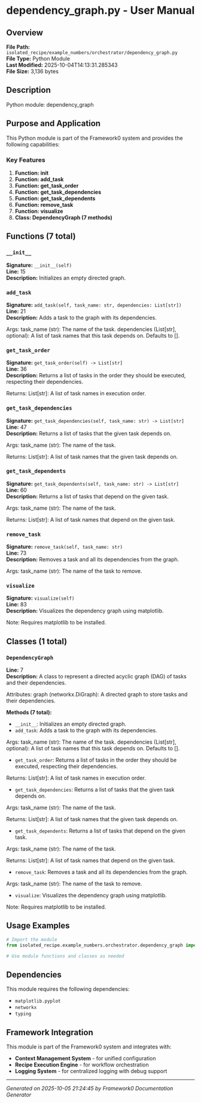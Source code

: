 # dependency_graph.py - User Manual

## Overview
**File Path:** `isolated_recipe/example_numbers/orchestrator/dependency_graph.py`  
**File Type:** Python Module  
**Last Modified:** 2025-10-04T14:13:31.285343  
**File Size:** 3,136 bytes  

## Description
Python module: dependency_graph

## Purpose and Application
This Python module is part of the Framework0 system and provides the following capabilities:

### Key Features
1. **Function: __init__**
2. **Function: add_task**
3. **Function: get_task_order**
4. **Function: get_task_dependencies**
5. **Function: get_task_dependents**
6. **Function: remove_task**
7. **Function: visualize**
8. **Class: DependencyGraph (7 methods)**

## Functions (7 total)

### `__init__`

**Signature:** `__init__(self)`  
**Line:** 15  
**Description:** Initializes an empty directed graph.

### `add_task`

**Signature:** `add_task(self, task_name: str, dependencies: List[str])`  
**Line:** 21  
**Description:** Adds a task to the graph with its dependencies.

Args:
    task_name (str): The name of the task.
    dependencies (List[str], optional): A list of task names that this task depends on. Defaults to [].

### `get_task_order`

**Signature:** `get_task_order(self) -> List[str]`  
**Line:** 36  
**Description:** Returns a list of tasks in the order they should be executed,
respecting their dependencies.

Returns:
    List[str]: A list of task names in execution order.

### `get_task_dependencies`

**Signature:** `get_task_dependencies(self, task_name: str) -> List[str]`  
**Line:** 47  
**Description:** Returns a list of tasks that the given task depends on.

Args:
    task_name (str): The name of the task.

Returns:
    List[str]: A list of task names that the given task depends on.

### `get_task_dependents`

**Signature:** `get_task_dependents(self, task_name: str) -> List[str]`  
**Line:** 60  
**Description:** Returns a list of tasks that depend on the given task.

Args:
    task_name (str): The name of the task.

Returns:
    List[str]: A list of task names that depend on the given task.

### `remove_task`

**Signature:** `remove_task(self, task_name: str)`  
**Line:** 73  
**Description:** Removes a task and all its dependencies from the graph.

Args:
    task_name (str): The name of the task to remove.

### `visualize`

**Signature:** `visualize(self)`  
**Line:** 83  
**Description:** Visualizes the dependency graph using matplotlib.

Note:
    Requires matplotlib to be installed.


## Classes (1 total)

### `DependencyGraph`

**Line:** 7  
**Description:** A class to represent a directed acyclic graph (DAG) of tasks and their dependencies.

Attributes:
    graph (networkx.DiGraph): A directed graph to store tasks and their dependencies.

**Methods (7 total):**
- `__init__`: Initializes an empty directed graph.
- `add_task`: Adds a task to the graph with its dependencies.

Args:
    task_name (str): The name of the task.
    dependencies (List[str], optional): A list of task names that this task depends on. Defaults to [].
- `get_task_order`: Returns a list of tasks in the order they should be executed,
respecting their dependencies.

Returns:
    List[str]: A list of task names in execution order.
- `get_task_dependencies`: Returns a list of tasks that the given task depends on.

Args:
    task_name (str): The name of the task.

Returns:
    List[str]: A list of task names that the given task depends on.
- `get_task_dependents`: Returns a list of tasks that depend on the given task.

Args:
    task_name (str): The name of the task.

Returns:
    List[str]: A list of task names that depend on the given task.
- `remove_task`: Removes a task and all its dependencies from the graph.

Args:
    task_name (str): The name of the task to remove.
- `visualize`: Visualizes the dependency graph using matplotlib.

Note:
    Requires matplotlib to be installed.


## Usage Examples

```python
# Import the module
from isolated_recipe.example_numbers.orchestrator.dependency_graph import *

# Use module functions and classes as needed
```


## Dependencies

This module requires the following dependencies:

- `matplotlib.pyplot`
- `networkx`
- `typing`


## Framework Integration

This module is part of the Framework0 system and integrates with:

- **Context Management System** - for unified configuration
- **Recipe Execution Engine** - for workflow orchestration
- **Logging System** - for centralized logging with debug support


---
*Generated on 2025-10-05 21:24:45 by Framework0 Documentation Generator*
